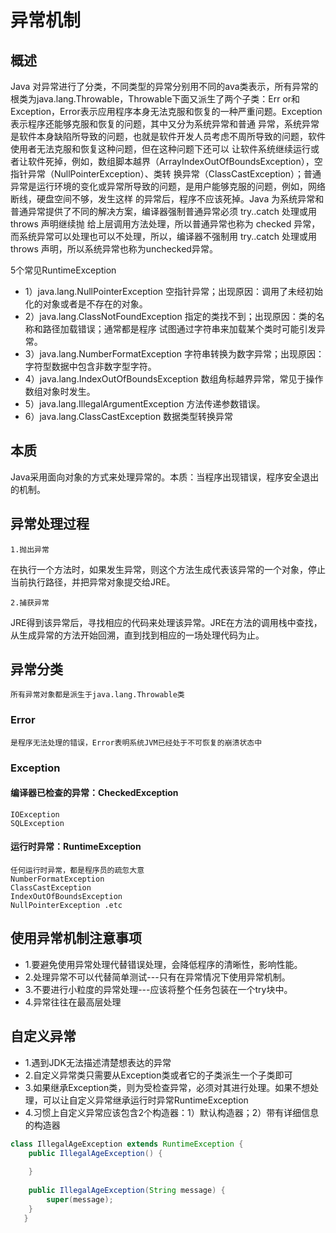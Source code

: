 # 异常机制

## 概述
   Java 对异常进行了分类，不同类型的异常分别用不同的ava类表示，所有异常的根类为java.lang.Throwable，Throwable下面又派生了两个子类：Err
   or和 Exception，Error表示应用程序本身无法克服和恢复的一种严重问题。Exception 表示程序还能够克服和恢复的问题，其中又分为系统异常和普通
   异常，系统异常是软件本身缺陷所导致的问题，也就是软件开发人员考虑不周所导致的问题，软件使用者无法克服和恢复这种问题，但在这种问题下还可以
   让软件系统继续运行或者让软件死掉，例如，数组脚本越界（ArrayIndexOutOfBoundsException），空指针异常（NullPointerException）、类转
   换异常（ClassCastException）；普通异常是运行环境的变化或异常所导致的问题，是用户能够克服的问题，例如，网络断线，硬盘空间不够，发生这样
   的异常后，程序不应该死掉。Java 为系统异常和普通异常提供了不同的解决方案，编译器强制普通异常必须 try..catch 处理或用 throws 声明继续抛
   给上层调用方法处理，所以普通异常也称为 checked 异常，而系统异常可以处理也可以不处理，所以，编译器不强制用 try..catch 处理或用 throws
   声明，所以系统异常也称为unchecked异常。
   
   5个常见RuntimeException
- 1）java.lang.NullPointerException 空指针异常；出现原因：调用了未经初始化的对象或者是不存在的对象。
- 2）java.lang.ClassNotFoundException 指定的类找不到；出现原因：类的名称和路径加载错误；通常都是程序
试图通过字符串来加载某个类时可能引发异常。
- 3）java.lang.NumberFormatException 字符串转换为数字异常；出现原因：字符型数据中包含非数字型字符。
- 4）java.lang.IndexOutOfBoundsException 数组角标越界异常，常见于操作数组对象时发生。
- 5）java.lang.IllegalArgumentException 方法传递参数错误。
- 6）java.lang.ClassCastException 数据类型转换异常


## 本质
   Java采用面向对象的方式来处理异常的。本质：当程序出现错误，程序安全退出的机制。
   
## 异常处理过程
    1.抛出异常
   在执行一个方法时，如果发生异常，则这个方法生成代表该异常的一个对象，停止当前执行路径，并把异常对象提交给JRE。
   
    2.捕获异常 
   JRE得到该异常后，寻找相应的代码来处理该异常。JRE在方法的调用栈中查找，从生成异常的方法开始回溯，直到找到相应的一场处理代码为止。
   
## 异常分类
    所有异常对象都是派生于java.lang.Throwable类
### Error
    是程序无法处理的错误，Error表明系统JVM已经处于不可恢复的崩溃状态中
### Exception
#### 编译器已检查的异常：CheckedException
    IOException
    SQLException
#### 运行时异常：RuntimeException
    任何运行时异常，都是程序员的疏忽大意
    NumberFormatException
    ClassCastException
    IndexOutOfBoundsException
    NullPointerException .etc


## 使用异常机制注意事项
- 1.要避免使用异常处理代替错误处理，会降低程序的清晰性，影响性能。
- 2.处理异常不可以代替简单测试---只有在异常情况下使用异常机制。
- 3.不要进行小粒度的异常处理---应该将整个任务包装在一个try块中。
- 4.异常往往在最高层处理


## 自定义异常
- 1.遇到JDK无法描述清楚想表达的异常
- 2.自定义异常类只需要从Exception类或者它的子类派生一个子类即可
- 3.如果继承Exception类，则为受检查异常，必须对其进行处理。如果不想处理，可以让自定义异常继承运行时异常RuntimeException
- 4.习惯上自定义异常应该包含2个构造器：1）默认构造器；2）带有详细信息的构造器

```java
class IllegalAgeException extends RuntimeException {
   	public IllegalAgeException() {
   
   	}
   
   	public IllegalAgeException(String message) {
   		super(message);
   	}
   }
```
